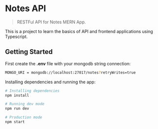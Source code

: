 # Notes API

> RESTFul API for Notes MERN App.

This is a project to learn the basics of API and frontend applications using Typescript.

## Getting Started

First create the <b>.env</b> file with your mongodb string connection:

```bash
MONGO_URI = mongodb://localhost:27017/notes?retryWrites=true
```

Installing dependencies and running the app:

```bash
# Installing dependencies
npm install

# Running dev mode
npm run dev

# Production mode
npm start
```
